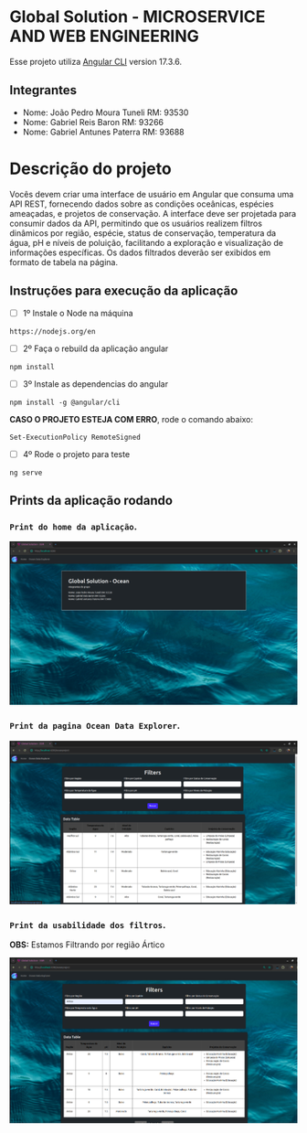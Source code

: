 # Global Solution - MICROSERVICE AND WEB ENGINEERING
Esse projeto utiliza [Angular CLI](https://github.com/angular/angular-cli) version 17.3.6.

## Integrantes
- Nome: João Pedro Moura Tuneli      RM: 93530
- Nome: Gabriel Reis Baron           RM: 93266
- Nome: Gabriel Antunes Paterra      RM: 93688

# Descrição do projeto
Vocês devem criar uma interface de usuário em Angular que consuma uma API REST, fornecendo dados sobre as condições oceânicas, espécies ameaçadas, e projetos de conservação. A interface deve ser projetada para consumir dados da API, permitindo que os usuários realizem filtros dinâmicos por região, espécie, status de conservação, temperatura da água, pH e níveis de poluição, facilitando a exploração e visualização de informações específicas. Os dados filtrados deverão ser exibidos em formato de tabela na página.

## Instruções para execução da aplicação
- [ ] 1º Instale o Node na máquina

```
https://nodejs.org/en
```

- [ ] 2º Faça o rebuild da aplicação angular

```
npm install
```

- [ ] 3º Instale as dependencias do angular

```
npm install -g @angular/cli
```

**CASO O PROJETO ESTEJA COM ERRO**, rode o comando abaixo:

```
Set-ExecutionPolicy RemoteSigned
```

- [ ] 4º Rode o projeto para teste

```
ng serve
```

## Prints da aplicação rodando

### `Print do home da aplicação`.

 ![alt text](imagens/print_home.png)

### `Print da pagina Ocean Data Explorer`.

 ![alt text](imagens/print_ocean_data_explorer.png)

### `Print da usabilidade dos filtros`.
**OBS:** Estamos Filtrando por região Ártico

 ![alt text](imagens/print_filtro_funcionando.png)

